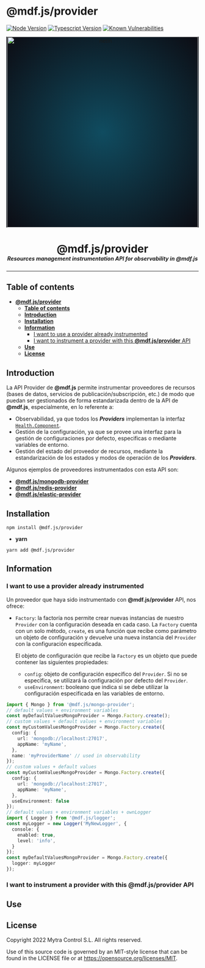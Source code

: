 # **@mdf.js/provider**

[![Node Version](https://img.shields.io/static/v1?style=flat&logo=node.js&logoColor=green&label=node&message=%3E=16%20||%2018&color=blue)](https://nodejs.org/en/)
[![Typescript Version](https://img.shields.io/static/v1?style=flat&logo=typescript&label=Typescript&message=4.8&color=blue)](https://www.typescriptlang.org/)
[![Known Vulnerabilities](https://img.shields.io/static/v1?style=flat&logo=snyk&label=Vulnerabilities&message=0&color=300A98F)](https://snyk.io/package/npm/snyk)

<!-- markdownlint-disable MD033 MD041 -->
<p align="center">
  <div style="text-align:center;background-image:radial-gradient(circle farthest-corner at 50% 50%, #104c60, #0c0c13);">
    <img src="https://assets.website-files.com/626a3ef32d23835d9b2e4532/6290ab1e2d3e0d922913a6e3_digitalizacion_ENG.svg"alt="netin"width="500">
  </div>
</p>

<h1 style="text-align:center;margin-bottom:0">@mdf.js/provider</h1>
<h5 style="text-align:center;margin-top:0">Resources management instrumentation API for observability in @mdf.js</h5>

<!-- markdownlint-enable MD033 -->

---

## **Table of contents**

- [**@mdf.js/provider**](#mdfjsprovider)
  - [**Table of contents**](#table-of-contents)
  - [**Introduction**](#introduction)
  - [**Installation**](#installation)
  - [**Information**](#information)
    - [I want to use a provider already instrumented](#i-want-to-use-a-provider-already-instrumented)
    - [I want to instrument a provider with this **@mdf.js/provider** API](#i-want-to-instrument-a-provider-with-this-mdfjsprovider-api)
  - [**Use**](#use)
  - [**License**](#license)

## **Introduction**

La API Provider de **@mdf.js** permite instrumentar proveedores de recursos (bases de datos, servicios de publicación/subscripción, etc.) de modo que puedan ser gestionados de forma estandarizada dentro de la API de **@mdf.js**, especialmente, en lo referente a:

- Observabilidad, ya que todos los _**Providers**_ implementan la interfaz [`Health.Component`](https://www.npmjs.com/package/@mdf.js/observability).
- Gestión de la configuración, ya que se provee una interfaz para la gestión de configuraciones por defecto, especificas o mediante variables de entorno.
- Gestión del estado del proveedor de recursos, mediante la estandarización de los estados y modos de operación de los _**Providers**_.

Algunos ejemplos de proveedores instrumentados con esta API son:

- [**@mdf.js/mongodb-provider**](https://www.npmjs.com/package/@mdf.js/mongo-provider)
- [**@mdf.js/redis-provider**](https://www.npmjs.com/package/@mdf.js/redis-provider)
- [**@mdf.js/elastic-provider**](https://www.npmjs.com/package/@mdf.js/elastic-provider)

## **Installation**

```shell
npm install @mdf.js/provider
```

- **yarn**

```shell
yarn add @mdf.js/provider
```

## **Information**

### I want to use a provider already instrumented

Un proveedor que haya sido instrumentado con **@mdf.js/provider** API, nos ofrece:

- `Factory`: la factoría nos permite crear nuevas instancias de nuestro `Provider` con la configuración deseada en cada caso. La `Factory` cuenta con un solo método, `create`, es una función que recibe como parámetro un objeto de configuración y devuelve una nueva instancia del `Provider` con la configuración especificada.

  El objeto de configuración que recibe la `Factory` es un objeto que puede contener las siguientes propiedades:

  - `config`: objeto de configuración específico del `Provider`. Si no se especifica, se utilizará la configuración por defecto del `Provider`.
  - `useEnvironment`: booleano que indica si se debe utilizar la configuración especificada en las variables de entorno.

```typescript
import { Mongo } from '@mdf.js/mongo-provider';
// default values + environment variables
const myDefaultValuesMongoProvider = Mongo.Factory.create();
// custom values + default values + environment variables
const myCustomValuesMongoProvider = Mongo.Factory.create({
  config: {
    url: 'mongodb://localhost:27017',
    appName: 'myName',
  },
  name: 'myProviderName' // used in observability
});
// custom values + default values
const myCustomValuesMongoProvider = Mongo.Factory.create({
  config: {
    url: 'mongodb://localhost:27017',
    appName: 'myName',
  },
  useEnvironment: false
});
// default values + environment variables + ownLogger
import { Logger } from '@mdf.js/logger';
const myLogger = new Logger('MyNewLogger', {
  console: {
    enabled: true,
    level: 'info',
  }
});
const myDefaultValuesMongoProvider = Mongo.Factory.create({
  logger: myLogger
});
```

### I want to instrument a provider with this **@mdf.js/provider** API

## **Use**

## **License**

Copyright 2022 Mytra Control S.L. All rights reserved.

Use of this source code is governed by an MIT-style license that can be found in the LICENSE file or at https://opensource.org/licenses/MIT.
